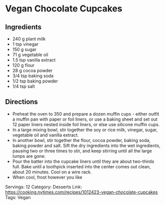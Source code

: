 # Vegan Chocolate Cupcakes
## Ingredients
- 240 g plant milk
- 1 tsp vinegar
- 150 g sugar
- 71 g vegetable oil
- 1.5 tsp vanilla extract
- 120 g flour
- 28 g cocoa powder
- 3/4 tsp baking soda
- 1/2 tsp baking powder
- 1/4 tsp salt
## Directions
- Preheat the oven to 350 and prepare a dozen muffin cups - either outfit a muffin pan with paper or foil liners, or use a baking sheet and set out 12 paper liners nested inside foil liners, or else use silicone muffin cups.
- In a large mixing bowl, stir together the soy or rice milk, vinegar, sugar, vegetable oil and vanilla extract.
- In another bowl, stir together the flour, cocoa powder, baking soda, baking powder and salt. Sift the dry ingredients into the wet ingredients, pausing two or three times to stir, and keep stirring until all the large lumps are gone.
- Pour the batter into the cupcake liners until they are about two-thirds full. Bake until a toothpick inserted into the center comes out clean, about 20 minutes. Cool on a wire rack.
- When cool, frost however you like

Servings: 12
Category: Desserts
Link: https://cooking.nytimes.com/recipes/1012423-vegan-chocolate-cupcakes
Tags: Vegan
